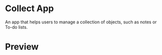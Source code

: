 # Collect App

An app that helps users to manage a collection of objects, such as notes or To-do lists.

# Preview
